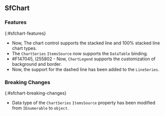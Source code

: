 ## SfChart

### Features
{:#sfchart-features}

* Now, The chart control supports the stacked line and 100% stacked line chart types.
* The `ChartSeries` `ItemsSource` now supports the `DataTable` binding.
* \#F147045, I255802 - Now, `ChartLegend` supports the customization of background and border.
* Now, the support for the dashed line has been added to the `LineSeries`.

### Breaking Changes
{:#sfchart-breaking-changes}

* Data type of the `ChartSeries` `ItemsSource` property has been modified from `IEnumerable` to `object`.
